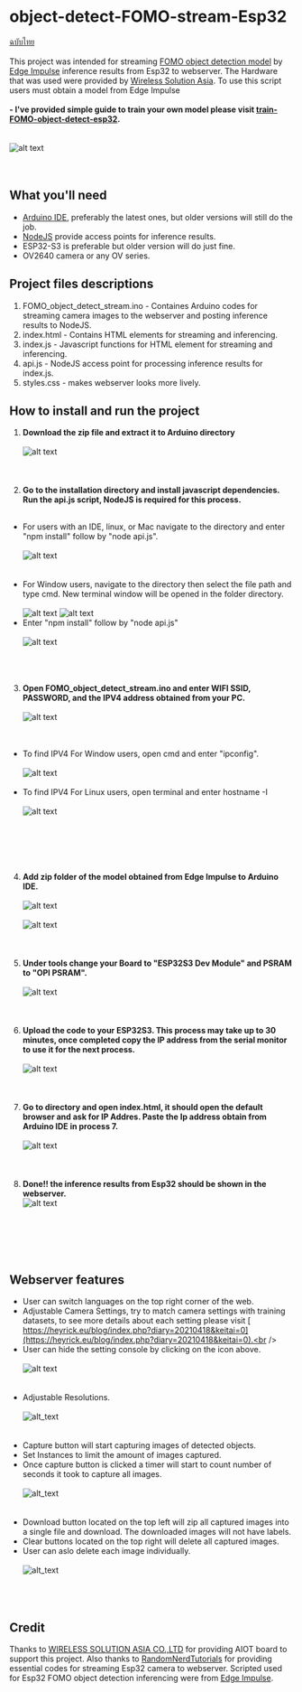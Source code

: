# object-detect-FOMO-stream-Esp32
[ฉบับไทย](https://github.com/San279/AIoT_Board/blob/main/Readme-th.md)
<br/>
<br/>
This project was intended for streaming [FOMO object detection model](https://edge-impulse.gitbook.io/docs/edge-impulse-studio/learning-blocks/object-detection/fomo-object-detection-for-constrained-devices) by [Edge Impulse](https://edgeimpulse.com/) inference results from Esp32 to webserver. The Hardware that was used were provided by [Wireless Solution Asia](https://wirelesssolution.asia/). To use this script users must obtain a model from Edge Impulse </br> </br>
<strong> - I've provided simple guide to train your own model please visit [train-FOMO-object-detect-esp32](https://github.com/San279/train-FOMO-object-detect-esp32). </strong> <br/>
<br/> <br/>
![alt text](/object-detect-FOMO-stream-Esp32/Images_for_readme/done.PNG)
<br /><br /><br />
## What you'll need
- [Arduino IDE](https://www.arduino.cc/en/software), preferably the latest ones, but older versions will still do the job.
- [NodeJS](https://nodejs.org/en/download/package-manager/current) provide access points for inference results.
- ESP32-S3 is preferable but older version will do just fine.
- OV2640 camera or any OV series.

## Project files descriptions

1. FOMO_object_detect_stream.ino - Containes Arduino codes for streaming camera images to the webserver and posting inference results to NodeJS.
2. index.html - Contains HTML elements for streaming and inferencing.
3. index.js - Javascript functions for HTML element for streaming and inferencing.
4. api.js - NodeJS access point for processing inference results for index.js.
5. styles.css - makes webserver looks more lively.

## How to install and run the project

1.  <strong> Download the zip file and extract it to Arduino directory </strong> <br /><br />
![alt text](/object-detect-FOMO-stream-Esp32/Images_for_readme/folder_directory.PNG)
<br /><br /><br /><br />
2.  <strong> Go to the installation directory and install javascript dependencies. Run the api.js script, NodeJS is required for this process. </strong><br /><br />
  - For users with an IDE, linux, or Mac navigate to the directory and enter "npm install" follow by "node api.js". <br /><br />
  ![alt text](/object-detect-FOMO-stream-Esp32/Images_for_readme/ide_run_api.PNG)
  <br /><br /><br />
- For Window users, navigate to the directory then select the file path and type cmd. New terminal window will be opened in the folder directory. <br /><br />
 ![alt text](/object-detect-FOMO-stream-Esp32/Images_for_readme/window_run_api1.PNG)
 ![alt text](/object-detect-FOMO-stream-Esp32/Images_for_readme/window_run_api2.PNG)
- Enter "npm install" follow by "node api.js" <br /><br />
 ![alt text](/object-detect-FOMO-stream-Esp32/Images_for_readme/window_run_api3.PNG)
  <br /><br /> <br /><br />
3.  <strong> Open FOMO_object_detect_stream.ino and enter WIFI SSID, PASSWORD, and the IPV4 address obtained from your PC. </strong> <br /><br />
![alt text](/object-detect-FOMO-stream-Esp32/Images_for_readme/wifi_ipv4.PNG)
<br /><br /><br />
  - To find IPV4 For Window users, open cmd and enter "ipconfig". <br /><br />
    ![alt text](/object-detect-FOMO-stream-Esp32/Images_for_readme/ipv4_addr.jpg) <br /><br />
  - To find IPV4 For Linux users, open terminal and enter hostname -I <br /><br />
    ![alt text](/object-detect-FOMO-stream-Esp32/Images_for_readme/terminal_ipv4.PNG) <br /><br />
<br /><br /><br /><br />
4. <strong> Add zip folder of the model obtained from Edge Impulse to Arduino IDE. </strong>
<br /><br />
![alt text](/object-detect-FOMO-stream-Esp32/Images_for_readme/arduino_model_zip.PNG)
<br /><br />
![alt text](/object-detect-FOMO-stream-Esp32/Images_for_readme/FOMO_model_zip.PNG)
<br /><br /><br /><br />
5. <strong> Under tools change your Board to "ESP32S3 Dev Module" and PSRAM to "OPI PSRAM". </strong><br /><br />
![alt text](/object-detect-FOMO-stream-Esp32/Images_for_readme/IDE_configure.PNG)
<br /><br /><br /><br />
6. <strong> Upload the code to your ESP32S3. This process may take up to 30 minutes, once completed copy the IP address from the serial monitor to use it for the next process. </strong> <br /><br />
![alt text](/object-detect-FOMO-stream-Esp32/Images_for_readme/arduino_serial_monitor.PNG)
<br /><br /><br /><br />
7. <strong> Go to directory and open index.html, it should open the default browser and ask for IP Addres. Paste the Ip address obtain from Arduino IDE in process 7. </strong> <br /><br />
![alt text](/object-detect-FOMO-stream-Esp32/Images_for_readme/ip_prompt.PNG)
<br /><br /><br /><br />
9. <strong> Done!! the inference results from Esp32 should be shown in the webserver. </strong>  
![alt text](/object-detect-FOMO-stream-Esp32/Images_for_readme/done.PNG)<br /><br />
<br /><br /><br /><br />
## Webserver features
- User can switch languages on the top right corner of the web.<br />
- Adjustable Camera Settings, try to match camera settings with training datasets, to see more details about each setting please visit [
https://heyrick.eu/blog/index.php?diary=20210418&keitai=0](https://heyrick.eu/blog/index.php?diary=20210418&keitai=0).<br />
- User can hide the setting console by clicking on the icon above.<br /><br />
![alt text](/object-detect-FOMO-stream-Esp32/Images_for_readme/settings.PNG)
<br /><br /><br />
- Adjustable Resolutions. <br /><br />
![alt_text](/object-detect-FOMO-stream-Esp32/Images_for_readme/console.PNG)
<br /><br /><br />
- Capture button will start capturing images of detected objects. <br />
- Set Instances to limit the amount of images captured.  <br />
- Once capture button is clicked a timer will start to count number of seconds it took to capture all images.<br /> <br />
![alt_text](/object-detect-FOMO-stream-Esp32/Images_for_readme/console_seconds.PNG)
<br /><br /> <br />
- Download button located on the top left will zip all captured images into a single file and download. The downloaded images will not have labels.<br />
- Clear buttons located on the top right will delete all captured images.<br />
- User can aslo delete each image individually.<br /><br />
![alt_text](/object-detect-FOMO-stream-Esp32/Images_for_readme/gallery_img.PNG)
<br /> <br /><br /> <br />
## Credit
Thanks to [WIRELESS SOLUTION ASIA CO.,LTD](https://wirelesssolution.asia/) for providing AIOT board to support this project. Also thanks to [RandomNerdTutorials](https://RandomNerdTutorials.com/esp32-cam-video-streaming-web-server-camera-home-assistant) for providing essential codes for streaming Esp32 camera to webserver. Scripted used for Esp32 FOMO object detection inferencing were from [Edge Impulse](https://edge-impulse.gitbook.io/docs/edge-impulse-studio/learning-blocks/object-detection/fomo-object-detection-for-constrained-devices). 
